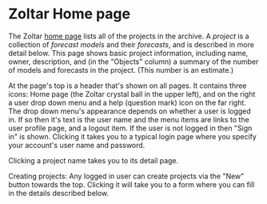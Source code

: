 # Zoltar Home page

The Zoltar [home page](https://www.zoltardata.com/) lists all of the projects in the archive. A *project* is a
collection of *forecast models* and their *forecasts*, and is described in more detail below. This page shows basic
project information, including name, owner, description, and (in the "Objects" column) a summary of the number of models
and forecasts in the project. (This number is an estimate.)

At the page's top is a header that's shown on all pages. It contains three icons: Home page (the Zoltar crystal ball in
the upper left), and on the right a user drop down menu and a help (question mark) icon on the far right. The drop down
menu's appearance depends on whether a user is logged in. If so then it's text is the user name and the menu items are
links to the user profile page, and a logout item. If the user is not logged in then "Sign in" is shown. Clicking it
takes you to a typical login page where you specify your account's user name and password.

Clicking a project name takes you to its detail page.

Creating projects: Any logged in user can create projects via the "New" button towards the top. Clicking it will take
you to a form where you can fill in the details described below.
